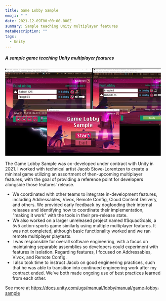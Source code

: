 ```yaml
---
title: Game Lobby Sample
emoji: " "
date: 2021-12-09T00:00:00.000Z
summary: Sample teaching Unity multiplayer features
metaDescription: ""
tags:
  - Unity
---
```

##### A sample game teaching Unity multiplayer features

![Un﻿ity's Game Lobby Sample demonstrated on three clients](/src/assets/img/gamelobbysamplescreen.jpg)

The Game Lobby Sample was co-developed under contract with Unity in 2021. I worked with technical artist Jacob Stove-Lorentzen to create a minimal game utilizing an assortment of then-upcoming multiplayer features, with the goal of providing a reference point for developers alongside those features' release.

* We coordinated with other teams to integrate in-development features, including Addressables, Vivox, Remote Config, Cloud Content Delivery, and others. We provided early feedback by dogfooding their internal releases and identifying how to coordinate their implementation, "making it work" with the tools in their pre-release state.
* We also worked on a larger unreleased project named #SquadGoals, a 5v5 action-sports game similarly using multiple multiplayer features. It was not completed, although basic functionality worked and we ran remote multiplayer playtests.
* I was responsible for overall software engineering, with a focus on maintaining separable assemblies so developers could experiment with features in isolation. Regarding features, I focused on Addressables, Vivox, and Remote Config.﻿
* I﻿ also took time to instruct Jacob on good engineering practices, such that he was able to transition into continued engineering work after my contract ended. We've both made ongoing use of best practices learned from each other.

S﻿ee more at <https://docs.unity.com/ugs/manual/lobby/manual/game-lobby-sample>